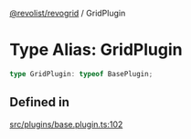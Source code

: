 [@revolist/revogrid](README.md) / GridPlugin

# Type Alias: GridPlugin

```ts
type GridPlugin: typeof BasePlugin;
```

## Defined in

[src/plugins/base.plugin.ts:102](https://github.com/revolist/revogrid/blob/13653d8ee505d63a363463d1b61354eec56320a1/src/plugins/base.plugin.ts#L102)
